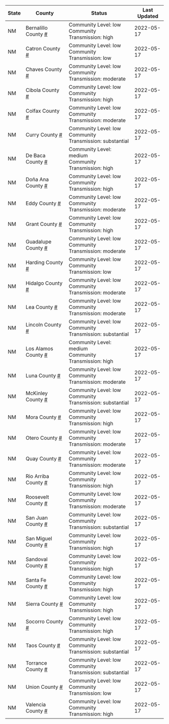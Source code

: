 State | County | Status | Last Updated
--- | --- | --- | --- 
NM | Bernalillo County <a href="#bernalillo_county">#</a> | <a name="bernalillo_county"></a>Community Level: low<br/>Community Transmission: high | 2022-05-17
NM | Catron County <a href="#catron_county">#</a> | <a name="catron_county"></a>Community Level: low<br/>Community Transmission: low | 2022-05-17
NM | Chaves County <a href="#chaves_county">#</a> | <a name="chaves_county"></a>Community Level: low<br/>Community Transmission: moderate | 2022-05-17
NM | Cibola County <a href="#cibola_county">#</a> | <a name="cibola_county"></a>Community Level: low<br/>Community Transmission: high | 2022-05-17
NM | Colfax County <a href="#colfax_county">#</a> | <a name="colfax_county"></a>Community Level: low<br/>Community Transmission: moderate | 2022-05-17
NM | Curry County <a href="#curry_county">#</a> | <a name="curry_county"></a>Community Level: low<br/>Community Transmission: substantial | 2022-05-17
NM | De Baca County <a href="#de_baca_county">#</a> | <a name="de_baca_county"></a>Community Level: medium<br/>Community Transmission: high | 2022-05-17
NM | Doña Ana County <a href="#doña_ana_county">#</a> | <a name="doña_ana_county"></a>Community Level: low<br/>Community Transmission: high | 2022-05-17
NM | Eddy County <a href="#eddy_county">#</a> | <a name="eddy_county"></a>Community Level: low<br/>Community Transmission: moderate | 2022-05-17
NM | Grant County <a href="#grant_county">#</a> | <a name="grant_county"></a>Community Level: low<br/>Community Transmission: high | 2022-05-17
NM | Guadalupe County <a href="#guadalupe_county">#</a> | <a name="guadalupe_county"></a>Community Level: low<br/>Community Transmission: moderate | 2022-05-17
NM | Harding County <a href="#harding_county">#</a> | <a name="harding_county"></a>Community Level: low<br/>Community Transmission: low | 2022-05-17
NM | Hidalgo County <a href="#hidalgo_county">#</a> | <a name="hidalgo_county"></a>Community Level: low<br/>Community Transmission: moderate | 2022-05-17
NM | Lea County <a href="#lea_county">#</a> | <a name="lea_county"></a>Community Level: low<br/>Community Transmission: moderate | 2022-05-17
NM | Lincoln County <a href="#lincoln_county">#</a> | <a name="lincoln_county"></a>Community Level: low<br/>Community Transmission: substantial | 2022-05-17
NM | Los Alamos County <a href="#los_alamos_county">#</a> | <a name="los_alamos_county"></a>Community Level: medium<br/>Community Transmission: high | 2022-05-17
NM | Luna County <a href="#luna_county">#</a> | <a name="luna_county"></a>Community Level: low<br/>Community Transmission: moderate | 2022-05-17
NM | McKinley County <a href="#mckinley_county">#</a> | <a name="mckinley_county"></a>Community Level: low<br/>Community Transmission: substantial | 2022-05-17
NM | Mora County <a href="#mora_county">#</a> | <a name="mora_county"></a>Community Level: low<br/>Community Transmission: high | 2022-05-17
NM | Otero County <a href="#otero_county">#</a> | <a name="otero_county"></a>Community Level: low<br/>Community Transmission: moderate | 2022-05-17
NM | Quay County <a href="#quay_county">#</a> | <a name="quay_county"></a>Community Level: low<br/>Community Transmission: moderate | 2022-05-17
NM | Rio Arriba County <a href="#rio_arriba_county">#</a> | <a name="rio_arriba_county"></a>Community Level: low<br/>Community Transmission: high | 2022-05-17
NM | Roosevelt County <a href="#roosevelt_county">#</a> | <a name="roosevelt_county"></a>Community Level: low<br/>Community Transmission: moderate | 2022-05-17
NM | San Juan County <a href="#san_juan_county">#</a> | <a name="san_juan_county"></a>Community Level: low<br/>Community Transmission: substantial | 2022-05-17
NM | San Miguel County <a href="#san_miguel_county">#</a> | <a name="san_miguel_county"></a>Community Level: low<br/>Community Transmission: high | 2022-05-17
NM | Sandoval County <a href="#sandoval_county">#</a> | <a name="sandoval_county"></a>Community Level: low<br/>Community Transmission: high | 2022-05-17
NM | Santa Fe County <a href="#santa_fe_county">#</a> | <a name="santa_fe_county"></a>Community Level: low<br/>Community Transmission: high | 2022-05-17
NM | Sierra County <a href="#sierra_county">#</a> | <a name="sierra_county"></a>Community Level: low<br/>Community Transmission: high | 2022-05-17
NM | Socorro County <a href="#socorro_county">#</a> | <a name="socorro_county"></a>Community Level: low<br/>Community Transmission: high | 2022-05-17
NM | Taos County <a href="#taos_county">#</a> | <a name="taos_county"></a>Community Level: low<br/>Community Transmission: substantial | 2022-05-17
NM | Torrance County <a href="#torrance_county">#</a> | <a name="torrance_county"></a>Community Level: low<br/>Community Transmission: substantial | 2022-05-17
NM | Union County <a href="#union_county">#</a> | <a name="union_county"></a>Community Level: low<br/>Community Transmission: low | 2022-05-17
NM | Valencia County <a href="#valencia_county">#</a> | <a name="valencia_county"></a>Community Level: low<br/>Community Transmission: high | 2022-05-17
